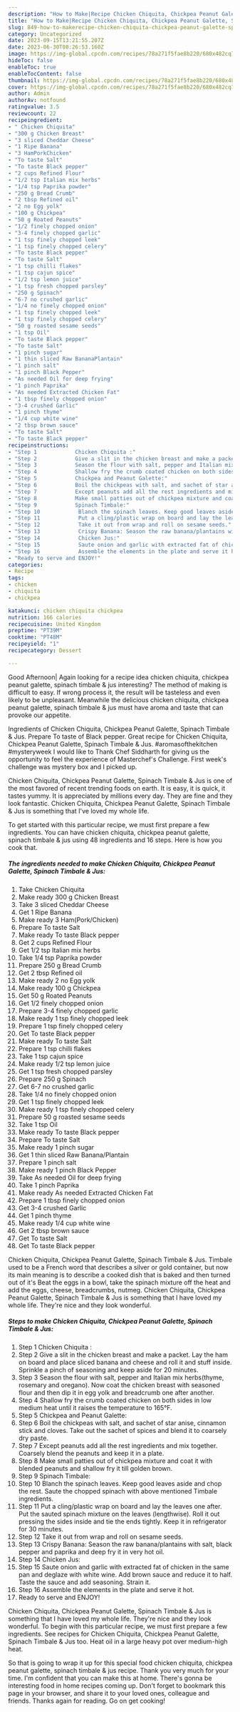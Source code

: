 ```yaml
---
description: "How to Make|Recipe Chicken Chiquita, Chickpea Peanut Galette, Spinach Timbale &amp;amp; Jus {That is Special"
title: "How to Make|Recipe Chicken Chiquita, Chickpea Peanut Galette, Spinach Timbale &amp;amp; Jus {That is Special"
slug: 849-how-to-makerecipe-chicken-chiquita-chickpea-peanut-galette-spinach-timbale-and-amp-jus-that-is-special
category: Uncategorized
date: 2023-09-15T13:21:55.207Z
date: 2023-06-30T08:26:53.160Z
image: https://img-global.cpcdn.com/recipes/78a271f5fae8b220/680x482cq70/chicken-chiquita-chickpea-peanut-galette-spinach-timbale-jus-recipe-main-photo.jpg
hideToc: false
enableToc: true
enableTocContent: false
thumbnail: https://img-global.cpcdn.com/recipes/78a271f5fae8b220/680x482cq70/chicken-chiquita-chickpea-peanut-galette-spinach-timbale-jus-recipe-main-photo.jpg
cover: https://img-global.cpcdn.com/recipes/78a271f5fae8b220/680x482cq70/chicken-chiquita-chickpea-peanut-galette-spinach-timbale-jus-recipe-main-photo.jpg
author: Admin
authorAv: notfound
ratingvalue: 3.5
reviewcount: 22
recipeingredient:
- " Chicken Chiquita"
- "300 g Chicken Breast"
- "3 sliced Cheddar Cheese"
- "1 Ripe Banana"
- "3 HamPorkChicken"
- "To taste Salt"
- "To taste Black pepper"
- "2 cups Refined Flour"
- "1/2 tsp Italian mix herbs"
- "1/4 tsp Paprika powder"
- "250 g Bread Crumb"
- "2 tbsp Refined oil"
- "2 no Egg yolk"
- "100 g Chickpea"
- "50 g Roated Peanuts"
- "1/2 finely chopped onion"
- "3-4 finely chopped garlic"
- "1 tsp finely chopped leek"
- "1 tsp finely chopped celery"
- "To taste Black pepper"
- "To taste Salt"
- "1 tsp chilli flakes"
- "1 tsp cajun spice"
- "1/2 tsp lemon juice"
- "1 tsp fresh chopped parsley"
- "250 g Spinach"
- "6-7 no crushed garlic"
- "1/4 no finely chopped onion"
- "1 tsp finely chopped leek"
- "1 tsp finely chopped celery"
- "50 g roasted sesame seeds"
- "1 tsp Oil"
- "To taste Black pepper"
- "To taste Salt"
- "1 pinch sugar"
- "1 thin sliced Raw BananaPlantain"
- "1 pinch salt"
- "1 pinch Black Pepper"
- "As needed Oil for deep frying"
- "1 pinch Paprika"
- "As needed Extracted Chicken Fat"
- "1 tbsp finely chopped onion"
- "3-4 crushed Garlic"
- "1 pinch thyme"
- "1/4 cup white wine"
- "2 tbsp brown sauce"
- "To taste Salt"
- "To taste Black pepper"
recipeinstructions:
- "Step 1            Chicken Chiquita :"
- "Step 2            Give a slit in the chicken breast and make a packet. Lay the ham on board and place sliced banana and cheese and roll it and stuff inside. Sprinkle a pinch of seasoning and keep aside for 20 minutes."
- "Step 3            Season the flour with salt, pepper and Italian mix herbs(thyme, rosemary and oregano). Now coat the chicken breast with seasoned flour and then dip it in egg yolk and breadcrumb one after another."
- "Step 4            Shallow fry the crumb coated chicken on both sides in low medium heat until it raises the temperature to 165°F."
- "Step 5            Chickpea and Peanut Galette:"
- "Step 6            Boil the chickpeas with salt, and sachet of star anise, cinnamon stick and cloves. Take out the sachet of spices and blend it to coarsely dry paste."
- "Step 7            Except peanuts add all the rest ingredients and mix together. Coarsely blend the peanuts and keep it in a plate."
- "Step 8            Make small patties out of chickpea mixture and coat it with blended peanuts and shallow fry it till golden brown."
- "Step 9            Spinach Timbale:"
- "Step 10            Blanch the spinach leaves. Keep good leaves aside and chop the rest. Saute the chopped spinach with above mentioned Timbale ingredients."
- "Step 11            Put a cling/plastic wrap on board and lay the leaves one after. Put the sauted spinach mixture on the leaves (lengthwise). Roll it out pressing the sides inside and tie the ends tightly. Keep it in refrigerator for 30 minutes."
- "Step 12            Take it out from wrap and roll on sesame seeds."
- "Step 13            Crispy Banana: Season the raw banana/plantains with salt, black pepper and paprika and deep fry it in very hot oil."
- "Step 14            Chicken Jus:"
- "Step 15            Saute onion and garlic with extracted fat of chicken in the same pan and deglaze with white wine. Add brown sauce and reduce it to half. Taste the sauce and add seasoning. Strain it."
- "Step 16            Assemble the elements in the plate and serve it hot."
- "Ready to serve and ENJOY!"
categories:
- Recipe
tags:
- chicken
- chiquita
- chickpea

katakunci: chicken chiquita chickpea 
nutrition: 166 calories
recipecuisine: United Kingdom
preptime: "PT39M"
cooktime: "PT48M"
recipeyield: "1"
recipecategory: Dessert

---
```



Good Afternoon| Again looking for a recipe idea chicken chiquita, chickpea peanut galette, spinach timbale &amp; jus interesting? The method of making is difficult to easy. If wrong process it, the result will be tasteless and even likely to be unpleasant. Meanwhile the delicious chicken chiquita, chickpea peanut galette, spinach timbale &amp; jus must have aroma and taste that can provoke our appetite.





Ingredients of Chicken Chiquita, Chickpea Peanut Galette, Spinach Timbale &amp; Jus. Prepare To taste of Black pepper. Great recipe for Chicken Chiquita, Chickpea Peanut Galette, Spinach Timbale &amp; Jus. #aromasofthekitchen #mysteryweek I would like to Thank Chef Siddharth for giving us the opportunity to feel the experience of Masterchef&#39;s Challenge. First week&#39;s challenge was mystery box and I picked up.

Chicken Chiquita, Chickpea Peanut Galette, Spinach Timbale &amp; Jus is one of the most favored of recent trending foods on earth. It is easy, it is quick, it tastes yummy. It is appreciated by millions every day. They are fine and they look fantastic. Chicken Chiquita, Chickpea Peanut Galette, Spinach Timbale &amp; Jus is something that I've loved my whole life.


To get started with this particular recipe, we must first prepare a few ingredients. You can have chicken chiquita, chickpea peanut galette, spinach timbale &amp; jus using 48 ingredients and 16 steps. Here is how you cook that.

<!--inarticleads1-->

##### The ingredients needed to make Chicken Chiquita, Chickpea Peanut Galette, Spinach Timbale &amp; Jus:

1. Take  Chicken Chiquita
1. Make ready 300 g Chicken Breast
1. Take 3 sliced Cheddar Cheese
1. Get 1 Ripe Banana
1. Make ready 3 Ham(Pork/Chicken)
1. Prepare To taste Salt
1. Make ready To taste Black pepper
1. Get 2 cups Refined Flour
1. Get 1/2 tsp Italian mix herbs
1. Take 1/4 tsp Paprika powder
1. Prepare 250 g Bread Crumb
1. Get 2 tbsp Refined oil
1. Make ready 2 no Egg yolk
1. Make ready 100 g Chickpea
1. Get 50 g Roated Peanuts
1. Get 1/2 finely chopped onion
1. Prepare 3-4 finely chopped garlic
1. Make ready 1 tsp finely chopped leek
1. Prepare 1 tsp finely chopped celery
1. Get To taste Black pepper
1. Make ready To taste Salt
1. Prepare 1 tsp chilli flakes
1. Take 1 tsp cajun spice
1. Make ready 1/2 tsp lemon juice
1. Get 1 tsp fresh chopped parsley
1. Prepare 250 g Spinach
1. Get 6-7 no crushed garlic
1. Take 1/4 no finely chopped onion
1. Get 1 tsp finely chopped leek
1. Make ready 1 tsp finely chopped celery
1. Prepare 50 g roasted sesame seeds
1. Take 1 tsp Oil
1. Make ready To taste Black pepper
1. Prepare To taste Salt
1. Make ready 1 pinch sugar
1. Get 1 thin sliced Raw Banana/Plantain
1. Prepare 1 pinch salt
1. Make ready 1 pinch Black Pepper
1. Take As needed Oil for deep frying
1. Take 1 pinch Paprika
1. Make ready As needed Extracted Chicken Fat
1. Prepare 1 tbsp finely chopped onion
1. Get 3-4 crushed Garlic
1. Get 1 pinch thyme
1. Make ready 1/4 cup white wine
1. Get 2 tbsp brown sauce
1. Get To taste Salt
1. Get To taste Black pepper


Chicken Chiquita, Chickpea Peanut Galette, Spinach Timbale &amp; Jus. Timbale used to be a French word that describes a silver or gold container, but now its main meaning is to describe a cooked dish that is baked and then turned out of it&#39;s Beat the eggs in a bowl, take the spinach mixture off the heat and add the eggs, cheese, breadcrumbs, nutmeg. Chicken Chiquita, Chickpea Peanut Galette, Spinach Timbale &amp; Jus is something that I have loved my whole life. They&#39;re nice and they look wonderful. 

<!--inarticleads2-->

##### Steps to make Chicken Chiquita, Chickpea Peanut Galette, Spinach Timbale &amp; Jus:

1. Step 1            Chicken Chiquita :
1. Step 2            Give a slit in the chicken breast and make a packet. Lay the ham on board and place sliced banana and cheese and roll it and stuff inside. Sprinkle a pinch of seasoning and keep aside for 20 minutes.
1. Step 3            Season the flour with salt, pepper and Italian mix herbs(thyme, rosemary and oregano). Now coat the chicken breast with seasoned flour and then dip it in egg yolk and breadcrumb one after another.
1. Step 4            Shallow fry the crumb coated chicken on both sides in low medium heat until it raises the temperature to 165°F.
1. Step 5            Chickpea and Peanut Galette:
1. Step 6            Boil the chickpeas with salt, and sachet of star anise, cinnamon stick and cloves. Take out the sachet of spices and blend it to coarsely dry paste.
1. Step 7            Except peanuts add all the rest ingredients and mix together. Coarsely blend the peanuts and keep it in a plate.
1. Step 8            Make small patties out of chickpea mixture and coat it with blended peanuts and shallow fry it till golden brown.
1. Step 9            Spinach Timbale:
1. Step 10            Blanch the spinach leaves. Keep good leaves aside and chop the rest. Saute the chopped spinach with above mentioned Timbale ingredients.
1. Step 11            Put a cling/plastic wrap on board and lay the leaves one after. Put the sauted spinach mixture on the leaves (lengthwise). Roll it out pressing the sides inside and tie the ends tightly. Keep it in refrigerator for 30 minutes.
1. Step 12            Take it out from wrap and roll on sesame seeds.
1. Step 13            Crispy Banana: Season the raw banana/plantains with salt, black pepper and paprika and deep fry it in very hot oil.
1. Step 14            Chicken Jus:
1. Step 15            Saute onion and garlic with extracted fat of chicken in the same pan and deglaze with white wine. Add brown sauce and reduce it to half. Taste the sauce and add seasoning. Strain it.
1. Step 16            Assemble the elements in the plate and serve it hot.
1. Ready to serve and ENJOY!

Chicken Chiquita, Chickpea Peanut Galette, Spinach Timbale &amp; Jus is something that I have loved my whole life. They&#39;re nice and they look wonderful. To begin with this particular recipe, we must first prepare a few ingredients. See recipes for Chicken Chiquita, Chickpea Peanut Galette, Spinach Timbale &amp; Jus too. Heat oil in a large heavy pot over medium-high heat. 

So that is going to wrap it up for this special food chicken chiquita, chickpea peanut galette, spinach timbale &amp; jus recipe. Thank you very much for your time. I'm confident that you can make this at home. There's gonna be interesting food in home recipes coming up. Don't forget to bookmark this page in your browser, and share it to your loved ones, colleague and friends. Thanks again for reading. Go on get cooking!
